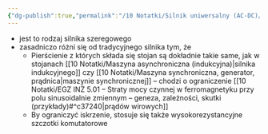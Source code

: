 ```yaml
---
{"dg-publish":true,"permalink":"/10 Notatki/Silnik uniwersalny (AC-DC)/","tags":["wiedza/zettel"]}
---
```


* jest to rodzaj silnika szeregowego
* zasadniczo różni się od tradycyjnego silnika tym, że
	* Pierścienie z których składa się stojan są dokładnie takie same, jak w stojanach [[10 Notatki/Maszyna asynchroniczna (indukcyjna)\|silnika indukcyjnego]] czy [[10 Notatki/Maszyna synchroniczna, generator, prądnica\|maszynie synchronicznej]] – chodzi o ograniczenie [[10 Notatki/EGZ INŻ 5.01 – Straty mocy czynnej w ferromagnetyku przy polu sinusoidalnie zmiennym – geneza, zależności, skutki (przykłady)#^c37240\|prądów wirowych]]
	* By ograniczyć iskrzenie, stosuje się także wysokorezystancyjne szczotki komutatorowe